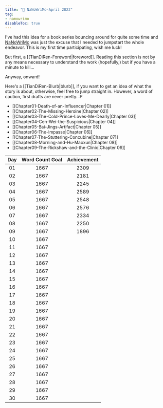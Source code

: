 ```yaml
---
title: "🌱 NaNoWriMo-April 2022"
tag: 
- nanowrimo
disableToc: true
---
```


I've had this idea for a book series bouncing around for quite some time and [NaNoWriMo](https://nanowrimo.org/what-is-camp-nanowrimo) was just the excuse that I needed to jumpstart the whole endeavor. This is my first time participating, wish me luck!

But first, a [[TianDiRen-Foreword|foreword]]. Reading this section is not by any means necessary to understand the work (hopefully,) but if you have a minute to kill... 

Anyway, onward! 

Here's a [[TianDiRen-Blurb|blurb]], if you want to get an idea of what the story is about, otherwise, feel free to jump straight in. However, a word of caution, first drafts are never pretty. :P

- [[Chapter01-Death-of-an-Influencer|Chapter 01]]
- [[Chapter02-The-Missing-Heroine|Chapter 02]]
- [[Chapter03-The-Cold-Prince-Loves-Me-Dearly|Chapter 03]]
- [[Chapter04-Cen-Wei-the-Suspicious|Chapter 04]]
- [[Chapter05-Bai-Jings-Artifact|Chapter 05]]
- [[Chapter06-The-Impasse|Chapter 06]]
- [[Chapter07-The-Stuttering-Concubine|Chapter 07]]
- [[Chapter08-Morning-and-Hu-Maoxun|Chapter 08]]
- [[Chapter09-The-Rickshaw-and-the-Clinic|Chapter 09]]


| **Day** | **Word Count Goal** | **Achievement** |
|:-------:|:-------------------:|:---------------:|
|   01    |        1667         |      2309       |
|   02    |        1667         |      2181       |
|   03    |        1667         |      2245       |
|   04    |        1667         |      2589       |
|   05    |        1667         |      2548       |
|   06    |        1667         |      2576       |
|   07    |        1667         |      2334       |
|   08    |        1667         |      2250       |
|   09    |        1667         |      1896       |
|   10    |        1667         |                 |
|   11    |        1667         |                 |
|   12    |        1667         |                 |
|   13    |        1667         |                 |
|   14    |        1667         |                 |
|   15    |        1667         |                 |
|   16    |        1667         |                 |
|   17    |        1667         |                 |
|   18    |        1667         |                 |
|   19    |        1667         |                 |
|   20    |        1667         |                 |
|   21    |        1667         |                 |
|   22    |        1667         |                 |
|   23    |        1667         |                 |
|   24    |        1667         |                 |
|   25    |        1667         |                 |
|   26    |        1667         |                 |
|   27    |        1667         |                 |
|   28    |        1667         |                 |
|   29    |        1667         |                 |
|   30    |        1667         |                 |
